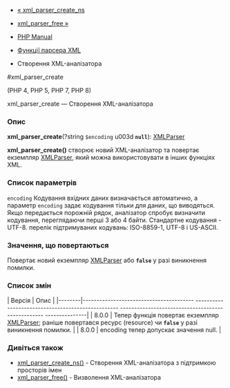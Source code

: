 - [« xml_parser_create_ns](function.xml-parser-create-ns.md)
- [xml_parser_free »](function.xml-parser-free.md)

- [PHP Manual](index.md)
- [Функції парсера XML](ref.xml.md)
- Створення XML-аналізатора

#xml_parser_create

(PHP 4, PHP 5, PHP 7, PHP 8)

xml_parser_create — Створення XML-аналізатора

### Опис

**xml_parser_create**(?string `$encoding` u003d **`null`**):
[XMLParser](class.xmlparser.md)

**xml_parser_create()** створює новий XML-аналізатор та повертає
екземпляр [XMLParser](class.xmlparser.md), який можна використовувати
в інших функціях XML.

### Список параметрів

`encoding`
Кодування вхідних даних визначається автоматично, а параметр
`encoding` задає кодування тільки для даних, що виводяться. Якщо передається
порожній рядок, аналізатор спробує визначити кодування, переглядаючи
перші 3 або 4 байти. Стандартне кодування - UTF-8. перелік
підтримуваних кодувань: ISO-8859-1, UTF-8 і US-ASCII.

### Значення, що повертаються

Повертає новий екземпляр [XMLParser](class.xmlparser.md) або
**`false`** у разі виникнення помилки.

### Список змін

| Версія | Опис |
|--------|---------------------------------------- -------------------------------------------------- -------------------------------------------------- ---------------|
| 8.0.0 | Тепер функція повертає екземпляр [XMLParser](class.xmlparser.md); раніше повертався ресурс (resource) чи **`false`** у разі виникнення помилки. |
| 8.0.0 | encoding тепер допускає значення null. |

### Дивіться також

- [xml_parser_create_ns()](function.xml-parser-create-ns.md) -
Створення XML-аналізатора з підтримкою просторів імен
- [xml_parser_free()](function.xml-parser-free.md) - Визволення
XML-аналізатора
